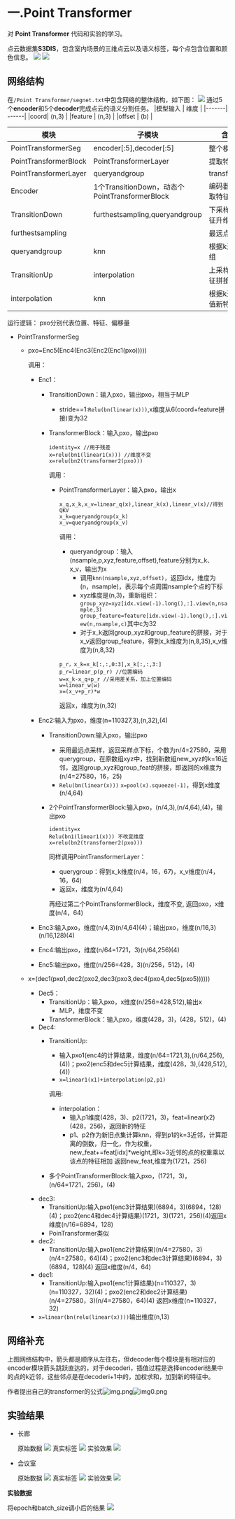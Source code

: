 # 一.Point Transformer
对 **Point Transformer** 代码和实验的学习。 

点云数据集**S3DIS**，包含室内场景的三维点云以及语义标签，每个点包含位置和颜色信息。
![](img1.png)
![](img3.png)

## 网络结构
在`/Point Transformer/segnet.txt`中包含网络的整体结构，如下图：
![](img2.png)
通过5个**encoder**和5个**decoder**完成点云的语义分割任务。
|模型输入 | 维度 | 
|-------| ------| 
|coord| (n,3) | 
|feature | (n,3) |
|offset | (b) |

|模块 | 子模块 | 含义 | 
|-------| ------| ----| 
|PointTransformerSeg| encoder[:5],decoder[:5] | 整个模型 |
|PointTransformerBlock|PointTransformerLayer|提取特征|
|PointTransformerLayer|queryandgroup|transformer|
|Encoder | 1个TransitionDown，动态个PointTransformerBlock | 编码器，提取特征 |
|TransitionDown|furthestsampling,queryandgroup|下采样，特征升维|
|furthestsampling||最远点采样|
|queryandgroup|knn|根据k近邻分组|
|TransitionUp|interpolation|上采样，特征拼接|
|interpolation|knn|根据k近邻插值新特征|

运行逻辑：
pxo分别代表位置、特征、偏移量

- PointTransformerSeg
  - pxo=Enc5(Enc4(Enc3(Enc2(Enc1(pxo)))))
  
    调用：

    - Enc1：
      - TransitionDown：输入pxo，输出pxo，相当于MLP
        - stride==1:```Relu(bn(linear(x)))```,x维度从6(coord+feature拼接)变为32
      - TransformerBlock：输入pxo，输出pxo

          ```
          identity=x //用于残差
          x=relu(bn1(linear1(x))) //维度不变
          x=relu(bn2(transformer2(pxo)))
          ```
        
        调用：
          - PointTransformerLayer：输入pxo，输出x
            ```
            x_q,x_k,x_v=linear_q(x),linear_k(x),linear_v(x)//得到QKV
            x_k=queryandgroup(x_k)
            x_v=queryandgroup(x_v)
            ```
            
            调用：
              - queryandgroup：输入(nsample,p,xyz,feature,offset),feature分别为x_k、x_v，输出为x
                - 调用```knn(nsample,xyz,offset)```，返回idx，维度为(n，nsample)，表示每个点周围nsample个点的下标
                - xyz维度是(n,3)，重新组织：```group_xyz=xyz[idx.view(-1).long(),:].view(n,nsample,3) 
                group_feature=feature[idx.view(-1).long(),:].view(n,nsample,c)```其中c为32
                - 对于x_k返回group_xyz和group_feature的拼接，对于x_v返回group_feature，得到x_k维度为(n,8,35),x_v维度为(n,8,32)
              
              ```
              p_r，x_k=x_k[:,:,0:3],x_k[:,:,3:]
              p_r=linear_p(p_r) //位置编码
              w=x_k-x_q+p_r //采用差关系，加上位置编码
              w=linear_w(w)
              x=(x_v+p_r)*w
              ```
              返回x，维度为(n,32)
    - Enc2:输入为pxo，维度(n=110327,3),(n,32),(4)
      - TransitionDown:输入pxo，输出pxo
        - 采用最远点采样，返回采样点下标，个数为n/4=27580，采用querygroup，在原数组xyz中，找到新数组new_xyz的k=16近邻，返回group_xyz和group_feat的拼接，即返回的x维度为(n/4=27580，16，25)
        - ```Relu(bn(linear(x)))``` ```x=pool(x).squeeze(-1)```，得到x维度(n/4,64)
      - 2个PointTransformerBlock:输入pxo，(n/4,3),(n/4,64),(4)，输出pxo
        ```
        identity=x
        Relu(bn1(linear1(x))) 不改变维度
        x=relu(bn2(transformer2(pxo)))
        ```
        同样调用PointTransformerLayer：
          - querygroup：得到x_k维度(n/4，16，67)，x_v维度(n/4，16，64)
          - 返回x，维度为(n/4,64)
      
        再经过第二个PointTransformerBlock，维度不变,
返回pxo，x维度(n/4，64)

    - Enc3:输入pxo，维度(n/4,3)(n/4,64)(4)；输出pxo，维度(n/16,3)(n/16,128)(4)
    - Enc4:输出pxo，维度(n/64=1721，3)(n/64,256)(4)
    - Enc5:输出pxo，维度(n/256=428，3)(n/256，512)，(4)
  - x=(dec1(pxo1,dec2(pxo2,dec3(pxo3,dec4(pxo4,dec5(pxo5))))))
    - Dec5：
      - TransitionUp：输入pxo，x维度(n/256=428,512),输出x
        - MLP，维度不变
      - TransformerBlock：输入pxo，维度(428，3)，(428，512)，(4)
    - Dec4:
      - TransitionUp:
        - 输入pxo1(enc4的计算结果，维度(n/64=1721,3),(n/64,256),(4))；pxo2(enc5和dec5计算结果，维度(428，3),(428,512),(4))
        - ```x=linear1(x1)+interpolation(p2,p1)```
        
        调用:
          - interpolation：
            - 输入p1维度(428，3)、p2(1721，3)，feat=linear(x2)(428，256)，返回新的特征
            - p1、p2作为新旧点集计算knn，得到p1的k=3近邻，计算距离的倒数，归一化，作为权重，new_feat+=feat[idx]*weight,即k=3近邻的点的权重乘以该点的特征相加
            返回new_feat,维度为(1721，256)
      - 多个PointTransformerBlock:输入pxo，(1721，3)，(n/64=1721，256)，(4)
    - dec3:
      - TransitionUp:输入pxo1(enc3计算结果)(6894，3)(6894，128)(4)；pxo2(enc4和dec4计算结果)(1721，3)(1721，256)(4)返回x维度(n/16=6894，128)
      - PoinTransformer类似
    - dec2:
      - TransitionUp:输入pxo1(enc2计算结果)(n/4=27580，3)(n/4=27580，64)(4)；pxo2(enc3和dec3计算结果)(6894，3)(6894，128)(4)
              返回x维度(n/4，64)
    - dec1:
      - TransitionUp:输入pxo1(enc1计算结果)(n=110327，3)(n=110327，32)(4)；pxo2(enc2和dec2计算结果)(n/4=27580，3)(n/4=27580，64)(4)
      返回x维度(n=110327，32)
    - ```x=linear(bn(relu(linear(x))))```输出维度(n,13)

## 网络补充
上图网络结构中，箭头都是顺序从左往右，但decoder每个模块是有相对应的encoder模块箭头跳跃直达的，对于decoderi，插值过程是选择encoderi结果中的点的k近邻，这些邻点是在decoderi+1中的，加权求和，加到新的特征中。

作者提出自己的transformer的公式![img.png](img.png)![img0.png](img0.png)
## 实验结果
- 长廊
    
  原始数据
  ![](img5.png)
  真实标签
  ![](img4.png)
  实验效果
  ![](img6.png)
- 会议室

  原始数据
  ![](img8.png)
  真实标签
  ![](img9.png)
  实验效果
  ![](img10.png)

**实验数据**

将epoch和batch_size调小后的结果
![](img7.png)

